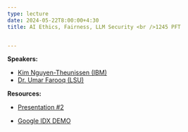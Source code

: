 ```yaml
---
type: lecture
date: 2024-05-22T8:00:00+4:30
title: AI Ethics, Fairness, LLM Security <br />1245 PFT


---
```


**Speakers:**
- [Kim Nguyen-Theunissen (IBM)](https://www.linkedin.com/in/nguyentheunissen/)
- [Dr. Umar Farooq (LSU)](https://csc.lsu.edu/~ufarooq/)

**Resources:**

- [Presentation #2](_studentresources/security-coding-llm.pdf)

- [Google IDX DEMO](https://gist.github.com/ufarooq/bce5e3f195e2988c997d55c8e1a41ca7)